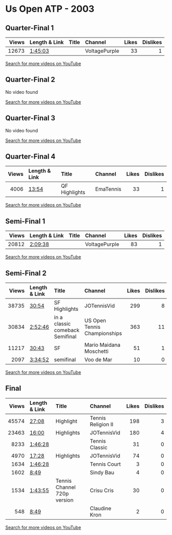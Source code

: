 
# Us Open ATP - 2003
    
## Quarter-Final 1
|   Views | Length & Link                                          | Title   | Channel       |   Likes |   Dislikes |
|--------:|:-------------------------------------------------------|:--------|:--------------|--------:|-----------:|
|   12673 | [1:45:03](https://www.youtube.com/watch?v=BsllLr8CcXc) |         | VoltagePurple |      33 |          1 |

[Search for more videos on YouTube](https://www.youtube.com/results?search_query=%22us+open%22+%22Agassi%22+%22Coria%22+%222003%22+%22highlights%22)     

## Quarter-Final 2
No video found

[Search for more videos on YouTube](https://www.youtube.com/results?search_query=%22us+open%22+%22Ferrero%22+%22Hewitt%22+%222003%22+%22highlights%22)     

## Quarter-Final 3
No video found

[Search for more videos on YouTube](https://www.youtube.com/results?search_query=%22us+open%22+%22Roddick%22+%22Schalken%22+%222003%22+%22highlights%22)     

## Quarter-Final 4
|   Views | Length & Link                                        | Title         | Channel   |   Likes |   Dislikes |
|--------:|:-----------------------------------------------------|:--------------|:----------|--------:|-----------:|
|    4006 | [13:54](https://www.youtube.com/watch?v=i0ywAWdiNuY) | QF Highlights | EmaTennis |      33 |          1 |

[Search for more videos on YouTube](https://www.youtube.com/results?search_query=%22us+open%22+%22Nalbandian%22+%22Aynaoui%22+%222003%22+%22highlights%22)     

## Semi-Final 1
|   Views | Length & Link                                          | Title   | Channel       |   Likes |   Dislikes |
|--------:|:-------------------------------------------------------|:--------|:--------------|--------:|-----------:|
|   20812 | [2:09:38](https://www.youtube.com/watch?v=riJ6pydzbaU) |         | VoltagePurple |      83 |          1 |

[Search for more videos on YouTube](https://www.youtube.com/results?search_query=%22us+open%22+%22Ferrero%22+%22Agassi%22+%222003%22+%22highlights%22)     

## Semi-Final 2
|   Views | Length & Link                                          | Title                              | Channel                      |   Likes |   Dislikes |
|--------:|:-------------------------------------------------------|:-----------------------------------|:-----------------------------|--------:|-----------:|
|   38735 | [30:54](https://www.youtube.com/watch?v=a74wWGNX9Hc)   | SF Highlights                      | JOTennisVid                  |     299 |          8 |
|   30834 | [2:52:46](https://www.youtube.com/watch?v=BMRNaEdfQIY) | in a classic comeback    Semifinal | US Open Tennis Championships |     363 |         11 |
|   11217 | [30:43](https://www.youtube.com/watch?v=lTZG1l2hhO4)   | SF                                 | Mario Maidana Moschetti      |      51 |          1 |
|    2097 | [3:34:52](https://www.youtube.com/watch?v=NmY1BzkebLE) | semifinal                          | Voo de Mar                   |      10 |          0 |

[Search for more videos on YouTube](https://www.youtube.com/results?search_query=%22us+open%22+%22Roddick%22+%22Nalbandian%22+%222003%22+%22highlights%22)     

## Final
|   Views | Length & Link                                          | Title                       | Channel            |   Likes |   Dislikes |
|--------:|:-------------------------------------------------------|:----------------------------|:-------------------|--------:|-----------:|
|   45574 | [27:08](https://www.youtube.com/watch?v=PUyR4CmDkSY)   | Highlight                   | Tennis Religion II |     198 |          3 |
|   23463 | [16:00](https://www.youtube.com/watch?v=lsuIbzt6iX8)   | Highlights                  | JOTennisVid        |     180 |          4 |
|    8233 | [1:46:28](https://www.youtube.com/watch?v=BwhNMTDfaqg) |                             | Tennis Classic     |      31 |          0 |
|    4970 | [17:28](https://www.youtube.com/watch?v=WmUXt0kM5Fc)   | Highlights                  | JOTennisVid        |      74 |          0 |
|    1634 | [1:46:28](https://www.youtube.com/watch?v=qU9VzQeK6V8) |                             | Tennis Court       |       3 |          0 |
|    1602 | [8:49](https://www.youtube.com/watch?v=M3t1HbKYgD8)    |                             | Sindy Bau          |       4 |          0 |
|    1534 | [1:43:55](https://www.youtube.com/watch?v=wVlNEn0SuTE) | Tennis Channel 720p version | Crisu Cris         |      30 |          0 |
|     548 | [8:49](https://www.youtube.com/watch?v=mBkhh2Sq3OY)    |                             | Claudine Kron      |       2 |          0 |

[Search for more videos on YouTube](https://www.youtube.com/results?search_query=%22us+open%22+%22Roddick%22+%22Ferrero%22+%222003%22+%22highlights%22)     
